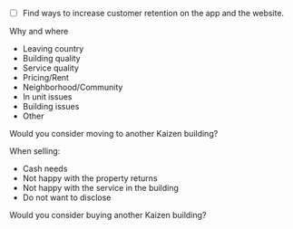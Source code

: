 * [ ] Find ways to increase customer retention on the app and the website.


Why and where 

* Leaving country
* Building quality
* Service quality
* Pricing/Rent
* Neighborhood/Community
* In unit issues
* Building issues
* Other

Would you consider moving to another Kaizen building?

When selling:
* Cash needs
* Not happy with the property returns
* Not happy with the service in the building
* Do not want to disclose

Would you consider buying another Kaizen building?